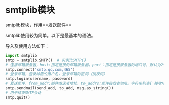 # **smtplib模块**

smtplib模块，作用==发送邮件==

smtplib使用较为简单。以下是最基本的语法。

导入及使用方法如下：

```python
import smtplib
smtp = smtplib.SMTP()  # 实例化SMTP()
# 连接邮箱服务器，host:指定连接的邮箱服务器，port：指定连接服务器的端口号，默认为25. 默认很可能会失败，端口号具体内容需要查询邮件服务提供商
smtp.connect('smtp.qq.com,465') 
# 登录邮箱，登录邮箱的用户名，登录邮箱的密码（授权码）
smtp.login(username, password) 
# 发送邮件，from_addr:邮件发送者地址，to_addrs:邮件接收者地址。字符串列表['接收地址1','接收地址2','接收地址3',...]或'接收地址'，msg：发送消息：邮件内容。
smtp.sendmail(send_add, to_add, msg.as_string()) 
# 用于结束SMTP会话
smtp.quit()
```